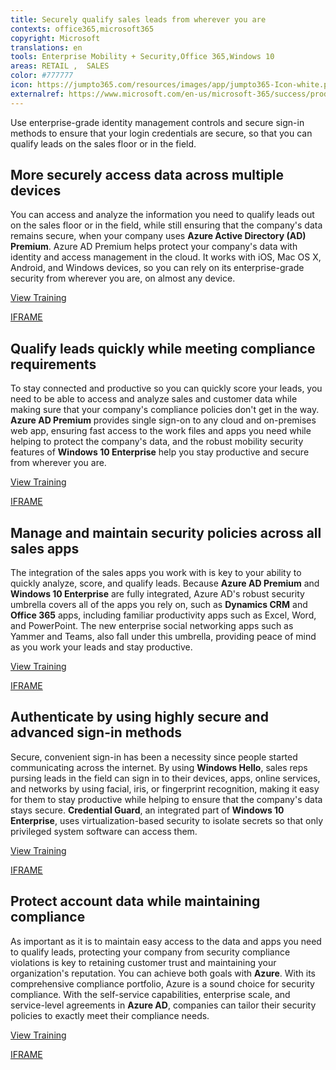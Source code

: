 ```yaml
---
title: Securely qualify sales leads from wherever you are
contexts: office365,microsoft365
copyright: Microsoft
translations: en
tools: Enterprise Mobility + Security,Office 365,Windows 10
areas: RETAIL ,  SALES
color: #777777
icon: https://jumpto365.com/resources/images/app/jumpto365-Icon-white.png
externalref: https://www.microsoft.com/en-us/microsoft-365/success/productivitylibrary/securely-qualify-sales-leads-from-wherever-you-are
---
```

Use enterprise-grade identity management controls and secure sign-in methods to ensure that your login credentials are secure, so that you can qualify leads on the sales floor or in the field.


## More securely access data across multiple devices

You can access and analyze the information you need to qualify leads out on the sales floor or in the field, while still ensuring that the company's data remains secure, when your company uses **Azure Active Directory (AD) Premium**. Azure AD Premium helps protect your company's data with identity and access management in the cloud. It works with iOS, Mac OS X, Android, and Windows devices, so you can rely on its enterprise-grade security from wherever you are, on almost any device.

[View Training](https://docs.microsoft.com/azure/active-directory/active-directory-device-registration-overview)

[IFRAME](https://www.microsoft.com/en-us/videoplayer/embed/RE1U9Pw)

## Qualify leads quickly while meeting compliance requirements

To stay connected and productive so you can quickly score your leads, you need to be able to access and analyze sales and customer data while making sure that your company's compliance policies don't get in the way. **Azure AD Premium** provides single sign-on to any cloud and on-premises web app, ensuring fast access to the work files and apps you need while helping to protect the company's data, and the robust mobility security features of **Windows 10 Enterprise** help you stay productive and secure from wherever you are.

[View Training](https://docs.microsoft.com/windows/access-protection/access-control/access-control)

[IFRAME](https://www.microsoft.com/en-us/videoplayer/embed/RE1UMQm)

## Manage and maintain security policies across all sales apps

The integration of the sales apps you work with is key to your ability to quickly analyze, score, and qualify leads. Because **Azure AD Premium** and **Windows 10 Enterprise** are fully integrated, Azure AD's robust security umbrella covers all of the apps you rely on, such as **Dynamics CRM** and **Office 365** apps, including familiar productivity apps such as Excel, Word, and PowerPoint. The new enterprise social networking apps such as Yammer and Teams, also fall under this umbrella, providing peace of mind as you work your leads and stay productive.

[View Training](https://support.office.com/article/Azure-integration-with-Office-365-a5efce5d-9c9c-4190-b61b-fd273c1d425f)

[IFRAME](https://www.microsoft.com/en-us/videoplayer/embed/RE1UPnX)

## Authenticate by using highly secure and advanced sign-in methods

Secure, convenient sign-in has been a necessity since people started communicating across the internet. By using **Windows Hello**, sales reps pursing leads in the field can sign in to their devices, apps, online services, and networks by using facial, iris, or fingerprint recognition, making it easy for them to stay productive while helping to ensure that the company's data stays secure. **Credential Guard**, an integrated part of **Windows 10 Enterprise**, uses virtualization-based security to isolate secrets so that only privileged system software can access them.

[View Training](https://privacy.microsoft.com/windows-10-windows-hello-and-privacy)

[IFRAME](https://www.microsoft.com/en-us/videoplayer/embed/RE1UPqt)

## Protect account data while maintaining compliance

As important as it is to maintain easy access to the data and apps you need to qualify leads, protecting your company from security compliance violations is key to retaining customer trust and maintaining your organization's reputation. You can achieve both goals with **Azure**. With its comprehensive compliance portfolio, Azure is a sound choice for security compliance. With the self-service capabilities, enterprise scale, and service-level agreements in **Azure AD**, companies can tailor their security policies to exactly meet their compliance needs.

[View Training](https://azure.microsoft.com/services/security-compliance/)

[IFRAME](https://www.microsoft.com/en-us/videoplayer/embed/RE1UK8V)

